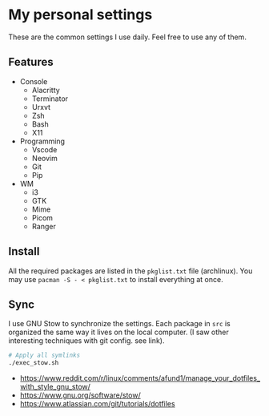 # My personal settings

These are the common settings I use daily.
Feel free to use any of them.

## Features

- Console
    - Alacritty
    - Terminator
    - Urxvt
    - Zsh
    - Bash
    - X11
- Programming
    - Vscode
    - Neovim
    - Git
    - Pip
- WM
    - i3
    - GTK
    - Mime
    - Picom
    - Ranger

## Install

All the required packages are listed in the `pkglist.txt` file (archlinux).
You may use `pacman -S - < pkglist.txt` to install everything at once.

## Sync

I use GNU Stow to synchronize the settings.
Each package in `src` is organized the same way it lives on the local computer.
(I saw other interesting techniques with git config. see link).

```bash
# Apply all symlinks
./exec_stow.sh
```

- <https://www.reddit.com/r/linux/comments/afund1/manage_your_dotfiles_with_style_gnu_stow/>
- <https://www.gnu.org/software/stow/>
- <https://www.atlassian.com/git/tutorials/dotfiles>
